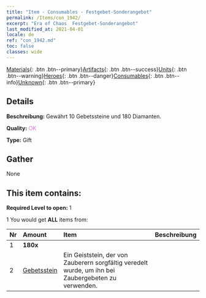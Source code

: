 ```yaml
---
title: "Item - Consumables - Festgebet-Sonderangebot"
permalink: /Items/con_1942/
excerpt: "Era of Chaos  Festgebet-Sonderangebot"
last_modified_at: 2021-04-01
locale: de
ref: "con_1942.md"
toc: false
classes: wide
---
```

 [Materials](/de/Items/){: .btn .btn--primary}[Artifacts](/de/Items/Artifacts/){: .btn .btn--success}[Units](/de/Items/Units/){: .btn .btn--warning}[Heroes](/de/Items/Heroes/){: .btn .btn--danger}[Consumables](/de/Items/Consumables/){: .btn .btn--info}[Unknown](/de/Items/Unknown/){: .btn .btn--primary}

## Details
 **Beschreibung:** Gewährt 10 Gebetssteine und 180 Diamanten.

 **Quality:** <span style="color: #DA70D6">OK</span>

 **Type:** Gift

## Gather

  None

## This item contains:

 **Required Level to open:** 1

 1 You would get **ALL** items  from:

  | Nr | Amount |     Item    | Beschreibung |
  |:---|:-------|:------------|:-----------:|
  | 1 |  **180x** | <i class="fas fa-gem"/> |  | 
  | 2 | [Gebetsstein](/de/Items/con_971/) | Ein Geiststein, der von Zauberern sorgfältig veredelt wurde, um ihn bei Zaubergebeten zu verwenden. | 
